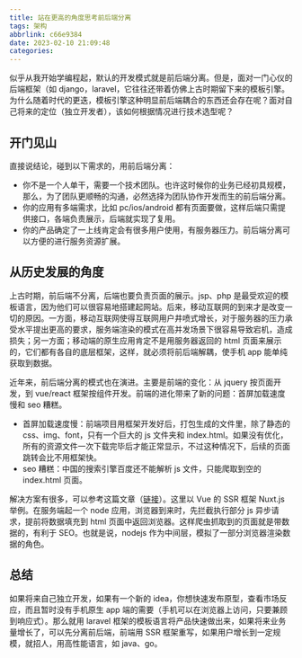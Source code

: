 ```yaml
---
title: 站在更高的角度思考前后端分离
tags: 架构
abbrlink: c66e9384
date: 2023-02-10 21:09:48
categories:
---
```


似乎从我开始学编程起，默认的开发模式就是前后端分离。但是，面对一门心仪的后端框架（如 django，laravel，它往往还带着仿佛上古时期留下来的模板引擎。为什么随着时代的更迭，模板引擎这种明显前后端耦合的东西还会存在呢？面对自己将来的定位（独立开发者），该如何根据情况进行技术选型呢？

## 开门见山

直接说结论，碰到以下需求的，用前后端分离：

- 你不是一个人单干，需要一个技术团队。也许这时候你的业务已经初具规模，那么，为了团队更顺畅的沟通，必然选择为团队协作开发而生的前后端分离。
- 你的应用有多端需求，比如 pc/ios/android 都有页面要做，这样后端只需提供接口，各端负责展示，后端就实现了复用。
- 你的产品确定了一上线肯定会有很多用户使用，有服务器压力。前后端分离可以方便的进行服务资源扩展。

## 从历史发展的角度

上古时期，前后端不分离，后端也要负责页面的展示。jsp、php 是最受欢迎的模板语言，因为他们可以很容易地搭建起网站。后来，移动互联网的到来才是改变一切的原因。一方面，移动互联网使得互联网用户井喷式增长，对于服务器的压力承受水平提出更高的要求，服务端渲染的模式在高并发场景下很容易导致宕机，造成损失；另一方面；移动端的原生应用肯定不是用服务器返回的 html 页面来展示的，它们都有各自的底层框架，这样，就必须将前后端解耦，使手机 app 能单纯获取到数据。

近年来，前后端分离的模式也在演进。主要是前端的变化：从 jquery 按页面开发，到 vue/react 框架按组件开发。前端的进化带来了新的问题：首屏加载速度慢和 seo 糟糕。

- 首屏加载速度慢：前端项目用框架开发好后，打包生成的文件里，除了静态的 css、img、font，只有一个巨大的 js 文件夹和 index.html。如果没有优化，所有的资源文件一次下载完毕后才能正常显示，不过这种情况下，后续的页面跳转会比不用框架快。
- seo 糟糕：中国的搜索引擎百度还不能解析 js 文件，只能爬取到空的 index.html 页面。

解决方案有很多，可以参考这篇文章（[链接](https://juejin.cn/post/6857110861371146247#heading-0)）。这里以 Vue 的 SSR 框架 Nuxt.js 举例。在服务端起一个 node 应用，浏览器到来时，先拦截执行部分 js 异步请求，提前将数据填充到 html 页面中返回浏览器。这样爬虫抓取到的页面就是带数据的，有利于 SEO。也就是说，nodejs 作为中间层，模拟了一部分浏览器渲染数据的角色。

## 总结

如果将来自己独立开发，如果有一个新的 idea，你想快速发布原型，查看市场反应，而且暂时没有手机原生 app 端的需要（手机可以在浏览器上访问，只要兼顾到响应式）。那么就用 laravel 框架的模板语言将产品快速做出来，如果将来业务量增长了，可以先分离前后端，前端用 SSR 框架重写，如果用户增长到一定规模，就招人，用高性能语言，如 java、go。
